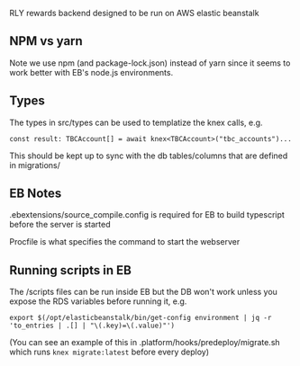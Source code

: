 RLY rewards backend designed to be run on AWS elastic beanstalk

## NPM vs yarn

Note we use npm (and package-lock.json) instead of yarn since it seems to work better with EB's node.js environments.

## Types

The types in src/types can be used to templatize the knex calls, e.g.

`const result: TBCAccount[] = await knex<TBCAccount>("tbc_accounts")...`

This should be kept up to sync with the db tables/columns that are defined in migrations/

## EB Notes

.ebextensions/source_compile.config is required for EB to build typescript before the server is started

Procfile is what specifies the command to start the webserver

## Running scripts in EB

The /scripts files can be run inside EB but the DB won't work unless you expose the RDS variables before
running it, e.g.

`export $(/opt/elasticbeanstalk/bin/get-config environment | jq -r 'to_entries | .[] | "\(.key)=\(.value)"')`

(You can see an example of this in .platform/hooks/predeploy/migrate.sh which runs `knex migrate:latest` before every
deploy)
